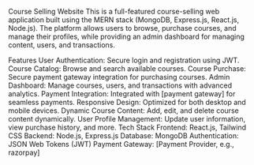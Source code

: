 Course Selling Website
This is a full-featured course-selling web application built using the MERN stack (MongoDB, Express.js, React.js, Node.js). The platform allows users to browse, purchase courses, and manage their profiles, while providing an admin dashboard for managing content, users, and transactions.

Features
User Authentication: Secure login and registration using JWT.
Course Catalog: Browse and search available courses.
Course Purchase: Secure payment gateway integration for purchasing courses.
Admin Dashboard: Manage courses, users, and transactions with advanced analytics.
Payment Integration: Integrated with [payment gateway] for seamless payments.
Responsive Design: Optimized for both desktop and mobile devices.
Dynamic Course Content: Add, edit, and delete course content dynamically.
User Profile Management: Update user information, view purchase history, and more.
Tech Stack
Frontend: React.js, Tailwind CSS
Backend: Node.js, Express.js
Database: MongoDB
Authentication: JSON Web Tokens (JWT)
Payment Gateway: [Payment Provider, e.g., razorpay]

